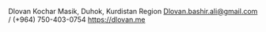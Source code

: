 
Dlovan Kochar
Masik, Duhok, Kurdistan Region
Dlovan.bashir.ali@gmail.com / (+964) 750-403-0754
https://dlovan.me
